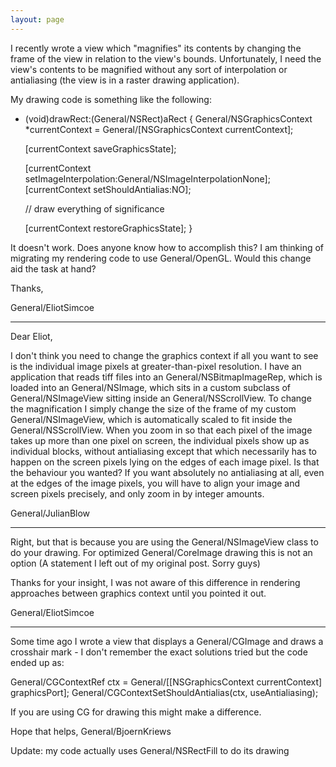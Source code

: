 ```yaml
---
layout: page
---
```


I recently wrote a view which "magnifies" its contents by changing the frame of the view in relation to the view's bounds. Unfortunately, I need the view's contents to be magnified without any sort of interpolation or antialiasing (the view is in a raster drawing application).

My drawing code is something like the following:
    
- (void)drawRect:(General/NSRect)aRect
{
    General/NSGraphicsContext *currentContext = General/[NSGraphicsContext currentContext];
	
    [currentContext saveGraphicsState];
	
    [currentContext setImageInterpolation:General/NSImageInterpolationNone];
    [currentContext setShouldAntialias:NO];

    // draw everything of significance

    [currentContext restoreGraphicsState];
}


It doesn't work. Does anyone know how to accomplish this? I am thinking of migrating my rendering code to use General/OpenGL. Would this change aid the task at hand?

Thanks,

General/EliotSimcoe

----

Dear Eliot,

I don't think you need to change the graphics context if all you want to see is the individual image pixels at greater-than-pixel resolution. I have an application that reads tiff files into an General/NSBitmapImageRep, which is loaded into an General/NSImage, which sits in a custom subclass of General/NSImageView sitting inside an General/NSScrollView. To change the magnification I simply change the size of the frame of my custom General/NSImageView, which is automatically scaled to fit inside the General/NSScrollView. When you zoom in so that each pixel of the image takes up more than one pixel on screen, the individual pixels show up as individual blocks, without antialiasing except that which necessarily has to happen on the screen pixels lying on the edges of each image pixel. Is that the behaviour you wanted? If you want absolutely no antialiasing at all, even at the edges of the image pixels, you will have to align your image and screen pixels precisely, and only zoom in by integer amounts.

General/JulianBlow

----

Right, but that is because you are using the General/NSImageView class to do your drawing. For optimized General/CoreImage drawing this is not an option (A statement I left out of my original post. Sorry guys)

Thanks for your insight, I was not aware of this difference in rendering approaches between graphics context until you pointed it out.

General/EliotSimcoe

----

Some time ago I wrote a view that displays a General/CGImage and draws a crosshair mark - I don't remember the
exact solutions tried but the code ended up as:

    
General/CGContextRef ctx = General/[[NSGraphicsContext currentContext] graphicsPort];
General/CGContextSetShouldAntialias(ctx, useAntialiasing);


If you are using CG for drawing this might make a difference.

Hope that helps, General/BjoernKriews

Update: my code actually uses General/NSRectFill to do its drawing